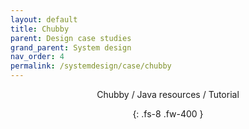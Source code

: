 ```yaml
---
layout: default
title: Chubby
parent: Design case studies
grand_parent: System design
nav_order: 4
permalink: /systemdesign/case/chubby
---
```

<div align="center" markdown="1">
Chubby / Java resources / Tutorial

{: .fs-8 .fw-400 }
</div>